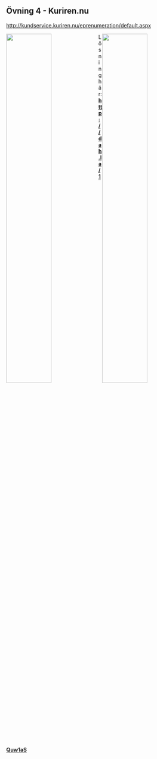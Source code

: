 ##  Övning 4 - Kuriren.nu

http://kundservice.kuriren.nu/eprenumeration/default.aspx

<div>
<img src="http://f.cl.ly/items/2D0k3r252e3H1h2w3b1C/Image%202015-06-04%20at%2010.46.26%20pm.png" style="width:49%;float:left; border: 0 solid #eee; box-shadow: none; background: none;"/>
<img src="http://f.cl.ly/items/2W1k0w1D1u3N4438331b/Image%202015-06-04%20at%2010.47.48%20pm.png" style="width:49%;float:right; border: 0 solid #eee; box-shadow: none; background: none;" />
</div>

Lösning här: **http://dah.la/1Quw1aS**
